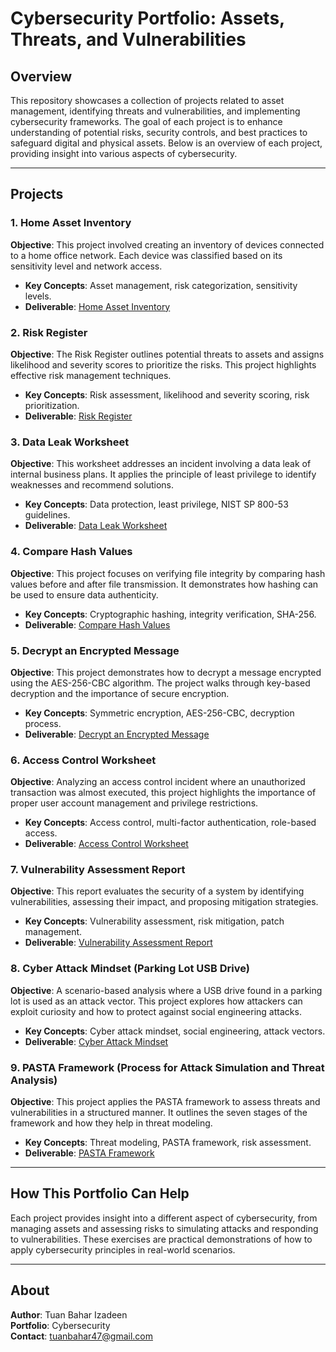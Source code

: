 # Cybersecurity Portfolio: Assets, Threats, and Vulnerabilities

## Overview
This repository showcases a collection of projects related to asset management, identifying threats and vulnerabilities, and implementing cybersecurity frameworks. The goal of each project is to enhance understanding of potential risks, security controls, and best practices to safeguard digital and physical assets. Below is an overview of each project, providing insight into various aspects of cybersecurity.

---

## Projects

### 1. Home Asset Inventory
**Objective**: This project involved creating an inventory of devices connected to a home office network. Each device was classified based on its sensitivity level and network access.
- **Key Concepts**: Asset management, risk categorization, sensitivity levels.
- **Deliverable**: [Home Asset Inventory](https://github.com/hack9512/Tuan-Bahar-Izadeen/blob/Tuan/Projects/Assets%20%26%20Threats%20%26%20Vulnerabilities/Home%20asset%20inventory.md)

### 2. Risk Register
**Objective**: The Risk Register outlines potential threats to assets and assigns likelihood and severity scores to prioritize the risks. This project highlights effective risk management techniques.
- **Key Concepts**: Risk assessment, likelihood and severity scoring, risk prioritization.
- **Deliverable**: [Risk Register](https://github.com/hack9512/Tuan-Bahar-Izadeen/blob/Tuan/Projects/Assets%20%26%20Threats%20%26%20Vulnerabilities/Risk%20register.md)

### 3. Data Leak Worksheet
**Objective**: This worksheet addresses an incident involving a data leak of internal business plans. It applies the principle of least privilege to identify weaknesses and recommend solutions.
- **Key Concepts**: Data protection, least privilege, NIST SP 800-53 guidelines.
- **Deliverable**: [Data Leak Worksheet](https://github.com/hack9512/Tuan-Bahar-Izadeen/blob/Tuan/Projects/Assets%20%26%20Threats%20%26%20Vulnerabilities/Data%20leak%20worksheet.md)

### 4. Compare Hash Values
**Objective**: This project focuses on verifying file integrity by comparing hash values before and after file transmission. It demonstrates how hashing can be used to ensure data authenticity.
- **Key Concepts**: Cryptographic hashing, integrity verification, SHA-256.
- **Deliverable**: [Compare Hash Values](https://github.com/hack9512/Tuan-Bahar-Izadeen/blob/Tuan/Projects/Assets%20%26%20Threats%20%26%20Vulnerabilities/Compare%20hash%20values.md)

### 5. Decrypt an Encrypted Message
**Objective**: This project demonstrates how to decrypt a message encrypted using the AES-256-CBC algorithm. The project walks through key-based decryption and the importance of secure encryption.
- **Key Concepts**: Symmetric encryption, AES-256-CBC, decryption process.
- **Deliverable**: [Decrypt an Encrypted Message](https://github.com/hack9512/Tuan-Bahar-Izadeen/blob/Tuan/Projects/Assets%20%26%20Threats%20%26%20Vulnerabilities/Decrypt%20an%20encrypted%20message.md)

### 6. Access Control Worksheet
**Objective**: Analyzing an access control incident where an unauthorized transaction was almost executed, this project highlights the importance of proper user account management and privilege restrictions.
- **Key Concepts**: Access control, multi-factor authentication, role-based access.
- **Deliverable**: [Access Control Worksheet](https://github.com/hack9512/Tuan-Bahar-Izadeen/blob/Tuan/Projects/Assets%20%26%20Threats%20%26%20Vulnerabilities/Access%20control%20worksheet.md)

### 7. Vulnerability Assessment Report
**Objective**: This report evaluates the security of a system by identifying vulnerabilities, assessing their impact, and proposing mitigation strategies.
- **Key Concepts**: Vulnerability assessment, risk mitigation, patch management.
- **Deliverable**: [Vulnerability Assessment Report](https://github.com/hack9512/Tuan-Bahar-Izadeen/blob/Tuan/Projects/Assets%20%26%20Threats%20%26%20Vulnerabilities/Vulnerability%20assessment%20report.md)

### 8. Cyber Attack Mindset (Parking Lot USB Drive)
**Objective**: A scenario-based analysis where a USB drive found in a parking lot is used as an attack vector. This project explores how attackers can exploit curiosity and how to protect against social engineering attacks.
- **Key Concepts**: Cyber attack mindset, social engineering, attack vectors.
- **Deliverable**: [Cyber Attack Mindset](https://github.com/hack9512/Tuan-Bahar-Izadeen/blob/Tuan/Projects/Assets%20%26%20Threats%20%26%20Vulnerabilities/Cyber%20attack%20mindset.md)

### 9. PASTA Framework (Process for Attack Simulation and Threat Analysis)
**Objective**: This project applies the PASTA framework to assess threats and vulnerabilities in a structured manner. It outlines the seven stages of the framework and how they help in threat modeling.
- **Key Concepts**: Threat modeling, PASTA framework, risk assessment.
- **Deliverable**: [PASTA Framework](https://github.com/hack9512/Tuan-Bahar-Izadeen/blob/Tuan/Projects/Assets%20%26%20Threats%20%26%20Vulnerabilities/PASTA%20framework.md)

---

## How This Portfolio Can Help
Each project provides insight into a different aspect of cybersecurity, from managing assets and assessing risks to simulating attacks and responding to vulnerabilities. These exercises are practical demonstrations of how to apply cybersecurity principles in real-world scenarios.

---

## About
**Author**: Tuan Bahar Izadeen  
**Portfolio**: Cybersecurity  
**Contact**: tuanbahar47@gmail.com
